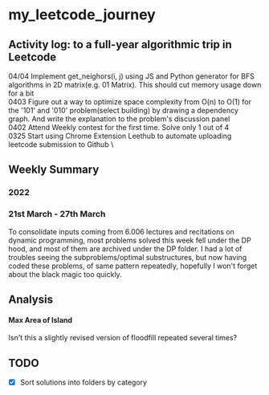 # my_leetcode_journey
## Activity log: to a full-year algorithmic trip in Leetcode 
04/04  Implement get_neighors(i, j) using JS and Python generator for BFS algorithms in 2D matrix(e.g. 01 Matrix). This should cut memory usage down for a bit \
0403   Figure out a way to optimize space complexity from O(n) to O(1) for the '101' and '010' problem(select building) by drawing a dependency graph. And write the explanation to the problem's discussion panel \
0402   Attend Weekly contest for the first time. Solve only 1 out of 4 \
0325   Start using Chrome Extension Leethub to automate uploading leetcode submission to Github \

## Weekly Summary
### 2022
### 21st March - 27th March 
To consolidate inputs coming from 6.006 lectures and recitations on dynamic programming, most problems solved this week fell under the DP hood, and most of them are archived under the DP folder. I had a lot of troubles seeing the subproblems/optimal substructures, but now having coded these problems, of same pattern repeatedly, hopefully I won't forget about the black magic too quickly. 

## Analysis

#### Max Area of Island
Isn't this a slightly revised version of floodfill repeated several times?

## TODO  
- [x] Sort solutions into folders by category
